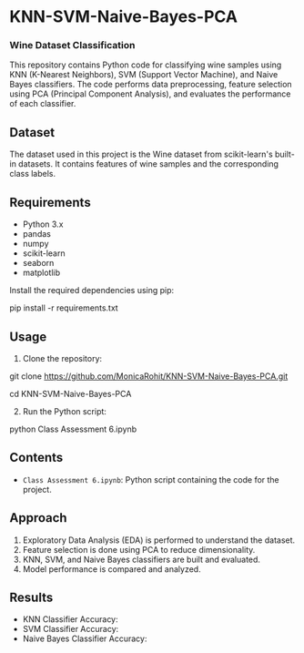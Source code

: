 # KNN-SVM-Naive-Bayes-PCA

### Wine Dataset Classification 

This repository contains Python code for classifying wine samples using KNN (K-Nearest Neighbors), SVM (Support Vector Machine), and Naive Bayes classifiers. The code performs data preprocessing, feature selection using PCA (Principal Component Analysis), and evaluates the performance of each classifier.

## Dataset

The dataset used in this project is the Wine dataset from scikit-learn's built-in datasets. It contains features of wine samples and the corresponding class labels.

## Requirements

- Python 3.x
- pandas
- numpy
- scikit-learn
- seaborn
- matplotlib

Install the required dependencies using pip:

pip install -r requirements.txt


## Usage

1. Clone the repository:

git clone https://github.com/MonicaRohit/KNN-SVM-Naive-Bayes-PCA.git

cd KNN-SVM-Naive-Bayes-PCA


2. Run the Python script:

python Class Assessment 6.ipynb


## Contents

- `Class Assessment 6.ipynb`: Python script containing the code for the project.

## Approach

1. Exploratory Data Analysis (EDA) is performed to understand the dataset.
2. Feature selection is done using PCA to reduce dimensionality.
3. KNN, SVM, and Naive Bayes classifiers are built and evaluated.
4. Model performance is compared and analyzed.

## Results

- KNN Classifier Accuracy:
- SVM Classifier Accuracy:
- Naive Bayes Classifier Accuracy:




